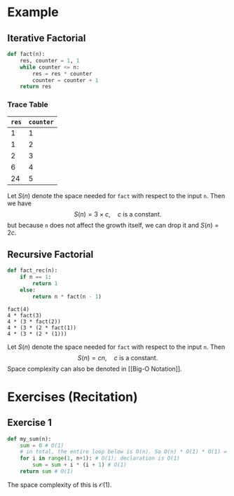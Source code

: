 # Example
## Iterative Factorial
```python
def fact(n):
	res, counter = 1, 1
	while counter <= n:
		res = res * counter
		counter = counter + 1
	return res
```
### Trace Table
| `res` | `counter` |
| --- | ------- |
| 1   | 1       |
| 1   | 2       |
| 2   | 3       |
| 6   | 4       |
| 24  | 5       |
Let $S(n)$ denote the space needed for `fact` with respect to the input `n`.
Then we have 
$$S(n) = 3 \times c, \quad \text{\(c\) is a constant}.$$
but because `n` does not affect the growth itself, we can drop it and $S(n) = 2c$.
## Recursive Factorial
```python
def fact_rec(n):
	if n == 1:
		return 1
	else:
		return n * fact(n - 1)
```

```pseudocode
fact(4)
4 * fact(3)
4 * (3 * fact(2))
4 * (3 * (2 * fact(1))
4 * (3 * (2 * (1)))
```
Let $S(n)$ denote the space needed for `fact` with respect to the input `n`.
Then 
$$S(n) = cn, \quad \text{\(c\) is a constant}.$$
Space complexity can also be denoted in [[Big-O Notation]].
# Exercises (Recitation)
## Exercise 1
```python
def my_sum(n):
	sum = 0 # O(1)
	# in total, the entire loop below is O(n). So O(n) * O(1) * O(1) = O(n).
	for i in range(1, n+1): # O(1): declaration is O(1)
		sum = sum + i * (i + 1) # O(1)
	return sum # O(1)
```
The space complexity of this is $\mathcal O(1)$.